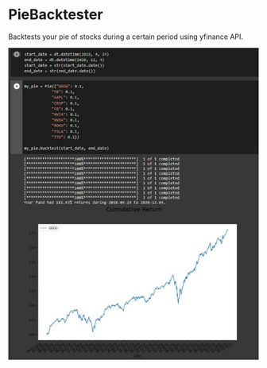 # PieBacktester
Backtests your pie of stocks during a certain period using yfinance API. 

![Backtest-image](https://github.com/angelotc/PieBacktester/blob/main/Capture.JPG)
